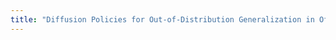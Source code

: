 ```yaml
---
title: "Diffusion Policies for Out-of-Distribution Generalization in Offline Reinforcement Learning."
---
```

